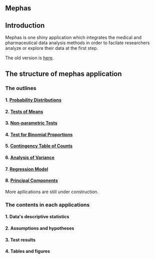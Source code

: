 ## Mephas 

## Introduction

Mephas is one shiny application which integrates the medical and pharmaceutical data analysis methods in order to facilate researchers analyze or explore their data at the first step.

The old version is [here](http://www.gen-info.osaka-u.ac.jp/MEPHAS/).

## The structure of mephas application

### The outlines

#### 1. [Probability Distributions](https://pharmacometrics.info/mephas/1MFSdistribution/)
 
#### 2. [Tests of Means](https://pharmacometrics.info/mephas/2MFSttest/)

#### 3. [Non-parametric Tests](https://pharmacometrics.info/mephas/3MFSnptest/)

#### 4. [Test for Binomial Proportions](https://pharmacometrics.info/mephas/4MFSproptest/)

#### 5. [Contingency Table of Counts](https://pharmacometrics.info/mephas/5MFSrctabtest/)

#### 6. [Analysis of Variance](https://pharmacometrics.info/mephas/6MFSanova/)

#### 7. [Regression Model](https://pharmacometrics.info/mephas/7MFSreg/)

#### 8. [Principal Components](https://pharmacometrics.info/mephas/8MFSpcapls/)

More apllications are still under construction.

### The contents in each applications

#### 1. Data's descriptive statistics

#### 2. Assumptions and hypotheses

#### 3. Test results

#### 4. Tables and figures
